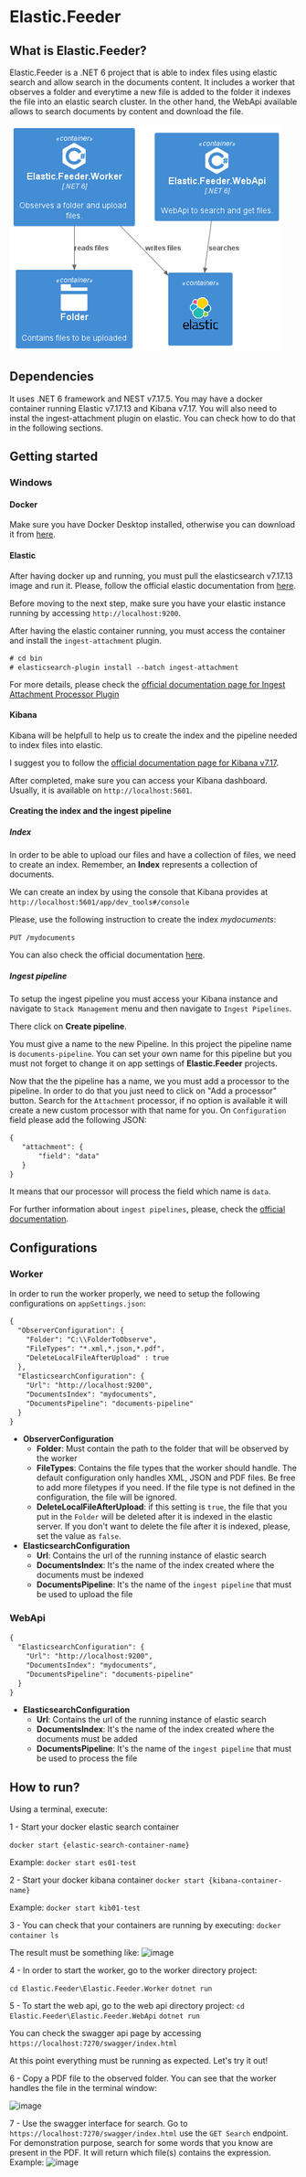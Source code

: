 # Elastic.Feeder

## What is Elastic.Feeder?

Elastic.Feeder is a .NET 6 project that is able to index files using elastic search and allow search in the documents content.
It includes a worker that observes a folder and everytime a new file is added to the folder it indexes the file into an elastic search cluster.
In the other hand, the WebApi available allows to search documents by content and download the file.

![image](Documentation/diagram.png)

## Dependencies 

It uses .NET 6 framework and NEST v7.17.5. You may have a docker container running Elastic v7.17.13 and Kibana v7.17.
You will also need to instal the ingest-attachment plugin on elastic. You can check how to do that in the following sections.

## Getting started

### Windows

#### Docker
Make sure you have Docker Desktop installed, otherwise you can download it from  [here](https://www.docker.com/products/docker-desktop/).

#### Elastic 
After having docker up and running, you must pull the elasticsearch v7.17.13 image and run it. Please, follow the official elastic documentation from [here](https://www.elastic.co/guide/en/elasticsearch/reference/7.17/docker.html).

Before moving to the next step, make sure you have your elastic instance running by accessing `http://localhost:9200`.

After having the elastic container running, you must access the container and install the `ingest-attachment` plugin.

```
# cd bin
# elasticsearch-plugin install --batch ingest-attachment
```

For more details, please check the [official documentation page for Ingest Attachment Processor Plugin](https://www.elastic.co/guide/en/elasticsearch/plugins/7.17/ingest-attachment.html)


#### Kibana

Kibana will be helpfull to help us to create the index and the pipeline needed to index files into elastic.

I suggest you to follow the [official documentation page for Kibana v7.17](https://www.elastic.co/guide/en/kibana/7.17/docker.html).

After completed, make sure you can access your Kibana dashboard. Usually, it is available on `http://localhost:5601`.

#### Creating the index and the ingest pipeline

##### Index
In order to be able to upload our files and have a collection of files, we need to create an index. Remember, an **Index** represents a collection of documents.

We can create an index by using the console that Kibana provides at `http://localhost:5601/app/dev_tools#/console`

Please, use the following instruction to create the index *mydocuments*:

```PUT /mydocuments```

You can also check the official documentation [here](https://www.elastic.co/guide/en/elasticsearch/reference/7.17/indices-create-index.html).

##### Ingest pipeline

To setup the ingest pipeline you must access your Kibana instance and navigate to `Stack Management` menu and then navigate to `Ingest Pipelines`. 

There click on **Create pipeline**.

You must give a name to the new Pipeline. In this project the pipeline name is `documents-pipeline`. You can set your own name for this pipeline but you must not forget to change it on app settings of **Elastic.Feeder** projects.

Now that the the pipeline has a name, we you must add a processor to the pipeline.
In order to do that you just need to click on "Add a processor" button.
Search for the `Attachment` processor, if no option is available it will create a new custom processor with that name for you.
On `Configuration` field please add the following JSON:

 ```
{
    "attachment": {
        "field": "data"
    }
}
```

It means that our processor will process the field which name is `data`.

For further information about `ingest pipelines`, please, check the [official documentation](https://www.elastic.co/guide/en/elasticsearch/reference/7.17/ingest.html).

## Configurations

### Worker

In order to run the worker properly, we need to setup the following configurations on `appSettings.json`:
 
```
{
  "ObserverConfiguration": {
    "Folder": "C:\\FolderToObserve",
    "FileTypes": "*.xml,*.json,*.pdf",
    "DeleteLocalFileAfterUpload" : true
  },
  "ElasticsearchConfiguration": {
    "Url": "http://localhost:9200",
    "DocumentsIndex": "mydocuments",
    "DocumentsPipeline": "documents-pipeline"
  }
}
```


- **ObserverConfiguration**
  - **Folder**: Must contain the path to the folder that will be observed by the worker
  - **FileTypes**: Contains the file types that the worker should handle. The default configuration only handles XML, JSON and PDF files. Be free to add more filetypes if you need. If the file type is not defined in the configuration, the file will be ignored.
  - **DeleteLocalFileAfterUpload**: if this setting is `true`, the file that you put in the `Folder` will be deleted after it is indexed in the elastic server. If you don't want to delete the file after it is indexed, please, set the value as `false`.
- **ElasticsearchConfiguration**
  - **Url**: Contains the url of the running instance of elastic search 
  - **DocumentsIndex**: It's the name of the index created where the documents must be indexed
  - **DocumentsPipeline**: It's the name of the `ingest pipeline` that must be used to upload the file


### WebApi

```
{
  "ElasticsearchConfiguration": {
    "Url": "http://localhost:9200",
    "DocumentsIndex": "mydocuments",
    "DocumentsPipeline": "documents-pipeline"
  }
}
```

- **ElasticsearchConfiguration**
  - **Url**: Contains the url of the running instance of elastic search 
  - **DocumentsIndex**: It's the name of the index created where the documents must be added
  - **DocumentsPipeline**: It's the name of the `ingest pipeline` that must be used to process the file


## How to run?

Using a terminal, execute:

1 - Start your docker elastic search container

`docker start {elastic-search-container-name}`

Example:
`docker start es01-test`

2 - Start your docker kibana container
`docker start {kibana-container-name}`

Example:
`docker start kib01-test`

3 - You can check that your containers are running by executing:
`docker container ls`

The result must be something like:
![image](Documentation/docker-images-running.png)

4 - In order to start the worker, go to the worker directory project:

`cd Elastic.Feeder\Elastic.Feeder.Worker`
`dotnet run`

5 - To start the web api, go to the web api directory project:
`cd Elastic.Feeder\Elastic.Feeder.WebApi`
`dotnet run`

You can check the swagger api page by accessing `https://localhost:7270/swagger/index.html`

At this point everything must be running as expected. Let's try it out!

6 - Copy a PDF file to the observed folder. You can see that the worker handles the file in the terminal window:

![image](Documentation/worker_handling_file.png)

7 - Use the swagger interface for search. Go to  `https://localhost:7270/swagger/index.html` use the `GET Search` endpoint. For demonstration purpose, search for some words that you know are present in the PDF. It will return which file(s) contains the expression.
Example:
![image](Documentation/search_result.png)

